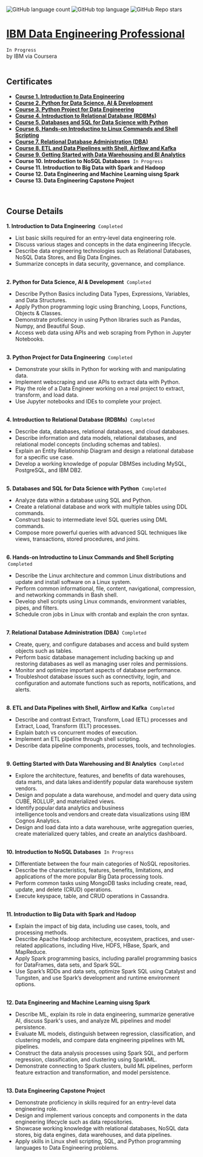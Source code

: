 ![GitHub language count](https://img.shields.io/github/languages/count/jeonghonkim/IBM_Data_Engineering)
![GitHub top language](https://img.shields.io/github/languages/top/jeonghonkim/IBM_Data_Engineering?color=blue)
![GitHub Repo stars](https://img.shields.io/github/stars/jeonghonkim/IBM_Data_Engineering?style=social)
# [IBM Data Engineering Professional](https://www.coursera.org/professional-certificates/ibm-data-engineer)
`In Progress`
<br/>by IBM via Coursera<br/>
<br/>

## Certificates
* [**Course 1. Introduction to Data Engineering**](https://coursera.org/share/1080e415a654b259db7e53fe43b22b26)<br/>
* [**Course 2. Python for Data Science, AI & Development**](https://coursera.org/share/a5093f01bf1d37ce36fd4f4cc78db37c)<br/>
* [**Course 3. Python Project for Data Engineering**](https://coursera.org/share/869e9bee104e207ae20d3a35b059c6d9)<br/>
* [**Course 4. Introduction to Relational Database (RDBMs)**](https://www.coursera.org/account/accomplishments/verify/Z2XQETCVZ3HD)<br/>
* [**Course 5. Databases and SQL for Data Science with Python**](https://coursera.org/share/cce08d3e0cef1da887c1e07033875680)
* [**Course 6. Hands-on Introductino to Linux Commands and Shell Scripting**](https://www.coursera.org/account/accomplishments/verify/XL5J6P3NWU4D)
* [**Course 7. Relational Database Administration (DBA)**](https://coursera.org/share/8ae4475be4ad7d41f75f65e867d595fd)
* [**Course 8. ETL and Data Pipelines with Shell, Airflow and Kafka**](https://coursera.org/share/935e6b0141521f6214cc452a956d0c89)
* [**Course 9. Getting Started with Data Warehousing and BI Analytics**](https://coursera.org/share/11141c1e7f2b58e2d4915adb4baca842)
* **Course 10. Introduction to NoSQL Databases** &nbsp;`In Progress`
* **Course 11. Introduction to Big Data with Spark and Hadoop**
* **Course 12. Data Engineering and Machine Learning uisng Spark**
* **Course 13. Data Engineering Capstone Project**
<br/>

## Course Details
**1. Introduction to Data Engineering** &nbsp;`Completed`<br/>
  * List basic skills required for an entry-level data engineering role.
  * Discuss various stages and concepts in the data engineering lifecycle.
  * Describe data engineering technologies such as Relational Databases, NoSQL Data Stores, and Big Data Engines.
  * Summarize concepts in data security, governance, and compliance.<br/><br/>

**2. Python for Data Science, AI & Development** &nbsp;`Completed`<br/>
  * Describe Python Basics including Data Types, Expressions, Variables, and Data Structures.
  * Apply Python programming logic using Branching, Loops, Functions, Objects & Classes.
  * Demonstrate proficiency in using Python libraries such as Pandas, Numpy, and Beautiful Soup.
  * Access web data using APIs and web scraping from Python in Jupyter Notebooks.<br/><br/>

**3. Python Project for Data Engineering** &nbsp;`Completed`<br/>
  * Demonstrate your skills in Python for working with and manipulating data.
  * Implement webscraping and use APIs to extract data with Python.
  * Play the role of a Data Engineer working on a real project to extract, transform, and load data.
  * Use Jupyter notebooks and IDEs to complete your project.<br/><br/>

**4. Introduction to Relational Database (RDBMs)** &nbsp;`Completed`<br/>
  * Describe data, databases, relational databases, and cloud databases.
  * Describe information and data models, relational databases, and relational model concepts (including schemas and tables).
  * Explain an Entity Relationship Diagram and design a relational database for a specific use case.
  * Develop a working knowledge of popular DBMSes including MySQL, PostgreSQL, and IBM DB2.<br/><br/>

**5. Databases and SQL for Data Science with Python** &nbsp;`Completed`<br/>
  * Analyze data within a database using SQL and Python.
  * Create a relational database and work with multiple tables using DDL commands.
  * Construct basic to intermediate level SQL queries using DML commands.
  * Compose more powerful queries with advanced SQL techniques like views, transactions, stored procedures, and joins.<br/><br/>

**6. Hands-on Introductino to Linux Commands and Shell Scripting** &nbsp;`Completed`<br/>
  * Describe the Linux architecture and common Linux distributions and update and install software on a Linux system.
  * Perform common informational, file, content, navigational, compression, and networking commands in Bash shell.
  * Develop shell scripts using Linux commands, environment variables, pipes, and filters.
  * Schedule cron jobs in Linux with crontab and explain the cron syntax.<br/><br/>

**7. Relational Database Administration (DBA)** &nbsp;`Completed`<br/>
  * Create, query, and configure databases and access and build system objects such as tables.
  * Perform basic database management including backing up and restoring databases as well as managing user roles and permissions.
  * Monitor and optimize important aspects of database performance.
  * Troubleshoot database issues such as connectivity, login, and configuration and automate functions such as reports, notifications, and alerts.<br/><br/>

**8. ETL and Data Pipelines with Shell, Airflow and Kafka** &nbsp;`Completed`<br/>
  * Describe and contrast Extract, Transform, Load (ETL) processes and Extract, Load, Transform (ELT) processes.
  * Explain batch vs concurrent modes of execution.
  * Implement an ETL pipeline through shell scripting.
  * Describe data pipeline components, processes, tools, and technologies.<br/><br/>

**9. Getting Started with Data Warehousing and BI Analytics** &nbsp;`Completed`<br/>
  * Explore the architecture, features, and benefits of data warehouses, data marts, and data lakes and identify popular data warehouse system vendors.
  * Design and populate a data warehouse, and model and query data using CUBE, ROLLUP, and materialized views.
  * Identify popular data analytics and business intelligence tools and vendors and create data visualizations using IBM Cognos Analytics.
  * Design and load data into a data warehouse, write aggregation queries, create materialized query tables, and create an analytics dashboard.<br/><br/>

**10. Introduction to NoSQL Databases** &nbsp;`In Progress`<br/>
  * Differentiate between the four main categories of NoSQL repositories.
  * Describe the characteristics, features, benefits, limitations, and applications of the more popular Big Data processing tools.
  * Perform common tasks using MongoDB tasks including create, read, update, and delete (CRUD) operations.
  * Execute keyspace, table, and CRUD operations in Cassandra.<br/><br/>

**11. Introduction to Big Data with Spark and Hadoop** <br/>
  * Explain the impact of big data, including use cases, tools, and processing methods.
  * Describe Apache Hadoop architecture, ecosystem, practices, and user-related applications, including Hive, HDFS, HBase, Spark, and MapReduce.
  * Apply Spark programming basics, including parallel programming basics for DataFrames, data sets, and Spark SQL.
  * Use Spark’s RDDs and data sets, optimize Spark SQL using Catalyst and Tungsten, and use Spark’s development and runtime environment options.<br/><br/>

**12. Data Engineering and Machine Learning uisng Spark** <br/>
  * Describe ML, explain its role in data engineering, summarize generative AI, discuss Spark's uses, and analyze ML pipelines and model persistence.
  * Evaluate ML models, distinguish between regression, classification, and clustering models, and compare data engineering pipelines with ML pipelines.
  * Construct the data analysis processes using Spark SQL, and perform regression, classification, and clustering using SparkML.
  * Demonstrate connecting to Spark clusters, build ML pipelines, perform feature extraction and transformation, and model persistence.<br/><br/>

**13. Data Engineering Capstone Project** <br/>
  * Demonstrate proficiency in skills required for an entry-level data engineering role.
  * Design and implement various concepts and components in the data engineering lifecycle such as data repositories.
  * Showcase working knowledge with relational databases, NoSQL data stores, big data engines, data warehouses, and data pipelines.
  * Apply skills in Linux shell scripting, SQL, and Python programming languages to Data Engineering problems.<br/>
